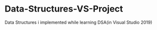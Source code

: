 # Data-Structures-VS-Project
Data Structures i implemented while learning DSA(in Visual Studio 2019)
